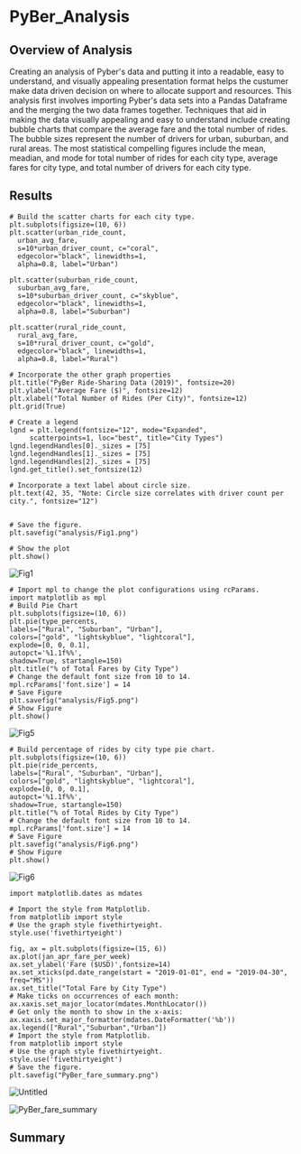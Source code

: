 # PyBer_Analysis
## Overview of Analysis
Creating an analysis of Pyber's data and putting it into a readable, easy to understand, and visually appealing presentation format helps the custumer make data driven decision on where to allocate support and resources. This analysis first involves importing Pyber's data sets into a Pandas Dataframe and the merging the two data frames together. Techniques that aid in making the data visually appealing and easy to understand include creating bubble charts that compare the average fare and the total number of rides. The bubble sizes represent the number of drivers for urban, suburban, and rural areas. The most statistical compelling figures include the mean, meadian, and mode for total number of rides for each city type, average fares for city type, and total number of drivers for each city type.
## Results

    # Build the scatter charts for each city type.
    plt.subplots(figsize=(10, 6))
    plt.scatter(urban_ride_count,
      urban_avg_fare,
      s=10*urban_driver_count, c="coral",
      edgecolor="black", linewidths=1,
      alpha=0.8, label="Urban")

    plt.scatter(suburban_ride_count,
      suburban_avg_fare,
      s=10*suburban_driver_count, c="skyblue",
      edgecolor="black", linewidths=1,
      alpha=0.8, label="Suburban")

    plt.scatter(rural_ride_count,
      rural_avg_fare,
      s=10*rural_driver_count, c="gold",
      edgecolor="black", linewidths=1,
      alpha=0.8, label="Rural")

    # Incorporate the other graph properties
    plt.title("PyBer Ride-Sharing Data (2019)", fontsize=20)
    plt.ylabel("Average Fare ($)", fontsize=12)
    plt.xlabel("Total Number of Rides (Per City)", fontsize=12)
    plt.grid(True)

    # Create a legend
    lgnd = plt.legend(fontsize="12", mode="Expanded",
         scatterpoints=1, loc="best", title="City Types")
    lgnd.legendHandles[0]._sizes = [75]
    lgnd.legendHandles[1]._sizes = [75]
    lgnd.legendHandles[2]._sizes = [75]
    lgnd.get_title().set_fontsize(12)

    # Incorporate a text label about circle size.
    plt.text(42, 35, "Note: Circle size correlates with driver count per city.", fontsize="12")


    # Save the figure.
    plt.savefig("analysis/Fig1.png")

    # Show the plot
    plt.show()

![Fig1](https://user-images.githubusercontent.com/104540261/177507290-e5704b60-240e-4f23-9252-514d5d12e30d.png)

    # Import mpl to change the plot configurations using rcParams.
    import matplotlib as mpl
    # Build Pie Chart
    plt.subplots(figsize=(10, 6))
    plt.pie(type_percents,
    labels=["Rural", "Suburban", "Urban"],
    colors=["gold", "lightskyblue", "lightcoral"],
    explode=[0, 0, 0.1],
    autopct='%1.1f%%',
    shadow=True, startangle=150)
    plt.title("% of Total Fares by City Type")
    # Change the default font size from 10 to 14.
    mpl.rcParams['font.size'] = 14
    # Save Figure
    plt.savefig("analysis/Fig5.png")
    # Show Figure
    plt.show()

![Fig5](https://user-images.githubusercontent.com/104540261/177507350-c790058c-1aef-4af1-92d2-8f700f63540f.png)

    # Build percentage of rides by city type pie chart.
    plt.subplots(figsize=(10, 6))
    plt.pie(ride_percents,
    labels=["Rural", "Suburban", "Urban"],
    colors=["gold", "lightskyblue", "lightcoral"],
    explode=[0, 0, 0.1],
    autopct='%1.1f%%',
    shadow=True, startangle=150)
    plt.title("% of Total Rides by City Type")
    # Change the default font size from 10 to 14.
    mpl.rcParams['font.size'] = 14
    # Save Figure
    plt.savefig("analysis/Fig6.png")
    # Show Figure
    plt.show()


![Fig6](https://user-images.githubusercontent.com/104540261/177507401-b6c185ae-8901-4b14-ba3f-14066af1716d.png)

    import matplotlib.dates as mdates

    # Import the style from Matplotlib.
    from matplotlib import style
    # Use the graph style fivethirtyeight.
    style.use('fivethirtyeight')

    fig, ax = plt.subplots(figsize=(15, 6))
    ax.plot(jan_apr_fare_per_week)
    ax.set_ylabel('Fare ($USD)',fontsize=14)
    ax.set_xticks(pd.date_range(start = "2019-01-01", end = "2019-04-30", freq="MS"))
    ax.set_title("Total Fare by City Type")
    # Make ticks on occurrences of each month:
    ax.xaxis.set_major_locator(mdates.MonthLocator())
    # Get only the month to show in the x-axis:
    ax.xaxis.set_major_formatter(mdates.DateFormatter('%b'))
    ax.legend(["Rural","Suburban","Urban"])
    # Import the style from Matplotlib.
    from matplotlib import style
    # Use the graph style fivethirtyeight.
    style.use('fivethirtyeight')
    # Save the figure.
    plt.savefig("PyBer_fare_summary.png")
    
![Untitled](https://user-images.githubusercontent.com/104540261/177517857-bac1750d-d60a-46b9-b233-01e32849431a.png)


![PyBer_fare_summary](https://user-images.githubusercontent.com/104540261/177510648-ef358b7b-b068-41c5-b9c4-8e8e1cd20f3d.png)
## Summary
